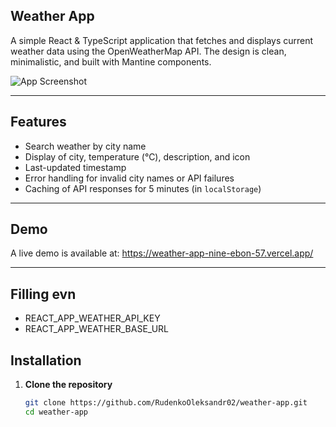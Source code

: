## Weather App

A simple React & TypeScript application that fetches and displays current weather data using the OpenWeatherMap API. The design is clean, minimalistic, and built with Mantine components.

![App Screenshot](https://res.cloudinary.com/dk4qggbsf/image/upload/v1745190079/weather-app/exaj9bntjdrcrkuf1vz7.png)

---

## Features

- Search weather by city name
- Display of city, temperature (°C), description, and icon
- Last-updated timestamp
- Error handling for invalid city names or API failures
- Caching of API responses for 5 minutes (in `localStorage`)

---

## Demo

A live demo is available at: https://weather-app-nine-ebon-57.vercel.app/

---

## Filling evn

- REACT_APP_WEATHER_API_KEY
- REACT_APP_WEATHER_BASE_URL

## Installation

1. **Clone the repository**
   ```bash
   git clone https://github.com/RudenkoOleksandr02/weather-app.git
   cd weather-app
